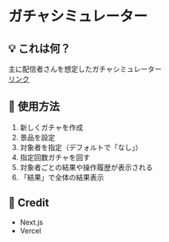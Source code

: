 # ガチャシミュレーター

## 💡 これは何？

主に配信者さんを想定したガチャシミュレーター  
[リンク](https://gacha-nu.vercel.app/)

## 🚀 使用方法

1. 新しくガチャを作成
2. 景品を設定
3. 対象者を指定（デフォルトで「なし」）
4. 指定回数ガチャを回す
5. 対象者ごとの結果や操作履歴が表示される
6. 「結果」で全体の結果表示

## 📝 Credit

- Next.js
- Vercel
